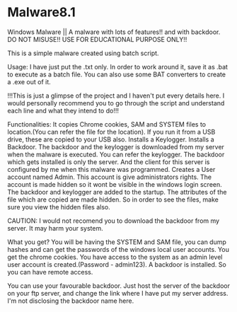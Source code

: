 # Malware8.1
Windows Malware || A malware with lots of features!! and with backdoor. DO NOT MISUSE!! USE FOR EDUCATIONAL PURPOSE ONLY!!

This is a simple malware created using batch script. 

Usage:
I have just put the .txt only. In order to work around it, save it as .bat to execute as a batch file. You can also use some BAT converters to create a .exe out of it.


!!!This is just a glimpse of the project and I haven't put every details here. I would personally recommend you to go through the script and understand each line and what they intend to do!!!


Functionalities:
It copies Chrome cookies, SAM and SYSTEM files to location.(You can refer the file for the location).
If you run it from a USB drive, these are copied to your USB also.
Installs a Keylogger.
Installs a Backdoor.
The backdoor and the keylogger is downloaded from my server when the malware is executed. You can refer the keylogger. The backdoor which gets installed is only the server. And the client for this server is configured by me when this malware was programmed.
Creates a User account named Admin.
This account is give administrators rights.
The account is made hidden so it wont be visible in the windows login screen.
The backdoor and keylogger are added to the startup.
The attributes of the file which are copied are made hidden. So in order to see the files, make sure you view the hidden files also.


CAUTION: I would not recomend you to download the backdoor from my server. It may harm your system.


What you get?
You will be having the SYSTEM and SAM file, you can dump hashes and can get the passwords of the windows local user accounts.
You get the chrome cookies.
You have access to the system as an admin level user account is created.(Password - admin123).
A backdoor is installed. So you can have remote access.


You can use your favourable backdoor. Just host the server of the backdoor on your ftp server, and change the link where I have put my server address. I'm not disclosing the backdoor name here.
